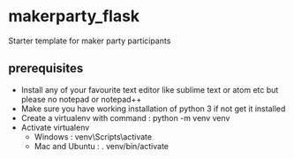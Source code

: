 # makerparty_flask
Starter template for maker party participants

## prerequisites
  - Install any of your favourite text editor like sublime text or atom etc but please no notepad or notepad++
  - Make sure you have working installation of python 3 if not get it installed
  - Create a virtualenv with command : python -m venv venv
  - Activate virtualenv
    - Windows : venv\Scripts\activate
    - Mac and Ubuntu : . venv/bin/activate
